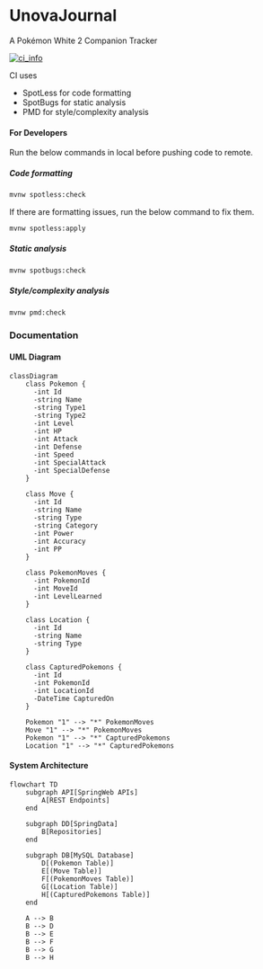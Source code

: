 # UnovaJournal
A Pokémon White 2 Companion Tracker

<a href="https://github.com/DivyenduDutta/UnovaJournal/actions"><img src="https://github.com/DivyenduDutta/UnovaJournal/workflows/Lint_Static_Analysis/badge.svg" alt="ci_info"></a>

CI uses
- SpotLess for code formatting
- SpotBugs for static analysis
- PMD for style/complexity analysis

#### For Developers

Run the below commands in local before pushing code to remote.

##### Code formatting
```bash
mvnw spotless:check
```

If there are formatting issues, run the below command to fix them.
```bash
mvnw spotless:apply
```

##### Static analysis
```bash
mvnw spotbugs:check
```

##### Style/complexity analysis
```bash
mvnw pmd:check
```

### Documentation

#### UML Diagram

```mermaid
classDiagram
    class Pokemon {
      -int Id
      -string Name 
      -string Type1
      -string Type2
      -int Level
      -int HP
      -int Attack
      -int Defense
      -int Speed
      -int SpecialAttack
      -int SpecialDefense
    }

    class Move {
      -int Id
      -string Name
      -string Type
      -string Category
      -int Power
      -int Accuracy
      -int PP
    }

    class PokemonMoves {
      -int PokemonId
      -int MoveId
      -int LevelLearned
    }
    
    class Location {
      -int Id
      -string Name
      -string Type
    }
    
    class CapturedPokemons {
      -int Id
      -int PokemonId
      -int LocationId
      -DateTime CapturedOn
    }

    Pokemon "1" --> "*" PokemonMoves
    Move "1" --> "*" PokemonMoves
    Pokemon "1" --> "*" CapturedPokemons
    Location "1" --> "*" CapturedPokemons
```

#### System Architecture

```mermaid
flowchart TD
    subgraph API[SpringWeb APIs]
        A[REST Endpoints]
    end

    subgraph DD[SpringData]
        B[Repositories]
    end

    subgraph DB[MySQL Database]
        D[(Pokemon Table)]
        E[(Move Table)]
        F[(PokemonMoves Table)]
        G[(Location Table)]
        H[(CapturedPokemons Table)]
    end

    A --> B
    B --> D
    B --> E
    B --> F
    B --> G
    B --> H
```